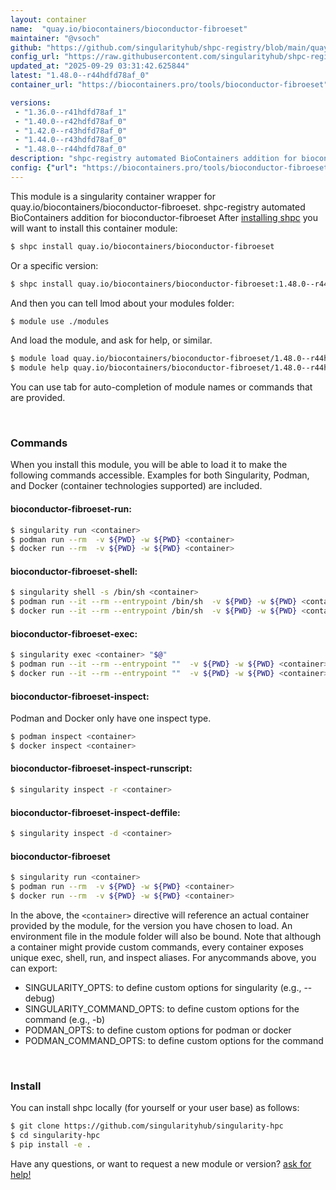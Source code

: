```yaml
---
layout: container
name:  "quay.io/biocontainers/bioconductor-fibroeset"
maintainer: "@vsoch"
github: "https://github.com/singularityhub/shpc-registry/blob/main/quay.io/biocontainers/bioconductor-fibroeset/container.yaml"
config_url: "https://raw.githubusercontent.com/singularityhub/shpc-registry/main/quay.io/biocontainers/bioconductor-fibroeset/container.yaml"
updated_at: "2025-09-29 03:31:42.625844"
latest: "1.48.0--r44hdfd78af_0"
container_url: "https://biocontainers.pro/tools/bioconductor-fibroeset"

versions:
 - "1.36.0--r41hdfd78af_1"
 - "1.40.0--r42hdfd78af_0"
 - "1.42.0--r43hdfd78af_0"
 - "1.44.0--r43hdfd78af_0"
 - "1.48.0--r44hdfd78af_0"
description: "shpc-registry automated BioContainers addition for bioconductor-fibroeset"
config: {"url": "https://biocontainers.pro/tools/bioconductor-fibroeset", "maintainer": "@vsoch", "description": "shpc-registry automated BioContainers addition for bioconductor-fibroeset", "latest": {"1.48.0--r44hdfd78af_0": "sha256:a3bcd458ae481e2d0ef02585692f61d7bb0636d0ddf580e0cc94be0206596a18"}, "tags": {"1.36.0--r41hdfd78af_1": "sha256:2a75e9f1e42172413f149770abd9f34f33a8306529e897002df8c6acc7547ff7", "1.40.0--r42hdfd78af_0": "sha256:55ee4979c3154c51d43bd1624b4a4c8745bf4212bf7f1a94ba0aba80729ef1b2", "1.42.0--r43hdfd78af_0": "sha256:89ffb5e55f3b366bd1b40cc871a7c128993ac0317178d46c557a97a6da383cfa", "1.44.0--r43hdfd78af_0": "sha256:1de3de33abd5e728a6a774ecc80c8c607451293116a4a4a240f2395aa349dd9f", "1.48.0--r44hdfd78af_0": "sha256:a3bcd458ae481e2d0ef02585692f61d7bb0636d0ddf580e0cc94be0206596a18"}, "docker": "quay.io/biocontainers/bioconductor-fibroeset"}
---
```


This module is a singularity container wrapper for quay.io/biocontainers/bioconductor-fibroeset.
shpc-registry automated BioContainers addition for bioconductor-fibroeset
After [installing shpc](#install) you will want to install this container module:


```bash
$ shpc install quay.io/biocontainers/bioconductor-fibroeset
```

Or a specific version:

```bash
$ shpc install quay.io/biocontainers/bioconductor-fibroeset:1.48.0--r44hdfd78af_0
```

And then you can tell lmod about your modules folder:

```bash
$ module use ./modules
```

And load the module, and ask for help, or similar.

```bash
$ module load quay.io/biocontainers/bioconductor-fibroeset/1.48.0--r44hdfd78af_0
$ module help quay.io/biocontainers/bioconductor-fibroeset/1.48.0--r44hdfd78af_0
```

You can use tab for auto-completion of module names or commands that are provided.

<br>

### Commands

When you install this module, you will be able to load it to make the following commands accessible.
Examples for both Singularity, Podman, and Docker (container technologies supported) are included.

#### bioconductor-fibroeset-run:

```bash
$ singularity run <container>
$ podman run --rm  -v ${PWD} -w ${PWD} <container>
$ docker run --rm  -v ${PWD} -w ${PWD} <container>
```

#### bioconductor-fibroeset-shell:

```bash
$ singularity shell -s /bin/sh <container>
$ podman run --it --rm --entrypoint /bin/sh  -v ${PWD} -w ${PWD} <container>
$ docker run --it --rm --entrypoint /bin/sh  -v ${PWD} -w ${PWD} <container>
```

#### bioconductor-fibroeset-exec:

```bash
$ singularity exec <container> "$@"
$ podman run --it --rm --entrypoint ""  -v ${PWD} -w ${PWD} <container> "$@"
$ docker run --it --rm --entrypoint ""  -v ${PWD} -w ${PWD} <container> "$@"
```

#### bioconductor-fibroeset-inspect:

Podman and Docker only have one inspect type.

```bash
$ podman inspect <container>
$ docker inspect <container>
```

#### bioconductor-fibroeset-inspect-runscript:

```bash
$ singularity inspect -r <container>
```

#### bioconductor-fibroeset-inspect-deffile:

```bash
$ singularity inspect -d <container>
```



#### bioconductor-fibroeset

```bash
$ singularity run <container>
$ podman run --rm  -v ${PWD} -w ${PWD} <container>
$ docker run --rm  -v ${PWD} -w ${PWD} <container>
```


In the above, the `<container>` directive will reference an actual container provided
by the module, for the version you have chosen to load. An environment file in the
module folder will also be bound. Note that although a container
might provide custom commands, every container exposes unique exec, shell, run, and
inspect aliases. For anycommands above, you can export:

 - SINGULARITY_OPTS: to define custom options for singularity (e.g., --debug)
 - SINGULARITY_COMMAND_OPTS: to define custom options for the command (e.g., -b)
 - PODMAN_OPTS: to define custom options for podman or docker
 - PODMAN_COMMAND_OPTS: to define custom options for the command

<br>

### Install

You can install shpc locally (for yourself or your user base) as follows:

```bash
$ git clone https://github.com/singularityhub/singularity-hpc
$ cd singularity-hpc
$ pip install -e .
```

Have any questions, or want to request a new module or version? [ask for help!](https://github.com/singularityhub/singularity-hpc/issues)